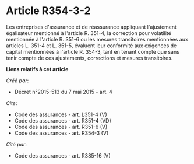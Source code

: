 # Article R354-3-2

Les entreprises d'assurance et de réassurance appliquant l'ajustement égalisateur mentionné à l'article R. 351-4, la
correction pour volatilité mentionnée à l'article R. 351-6 ou les mesures transitoires mentionnées aux articles L. 351-4 et
L. 351-5, évaluent leur conformité aux exigences de capital mentionnées à l'article R. 354-3, tant en tenant compte que sans
tenir compte de ces ajustements, corrections et mesures transitoires.

**Liens relatifs à cet article**

_Créé par_:

  - Décret n°2015-513 du 7 mai 2015 - art. 4

_Cite_:

  - Code des assurances - art. L351-4 (V)
  - Code des assurances - art. R351-4 (VD)
  - Code des assurances - art. R351-6 (V)
  - Code des assurances - art. R354-3 (V)

_Cité par_:

  - Code des assurances - art. R385-16 (V)
